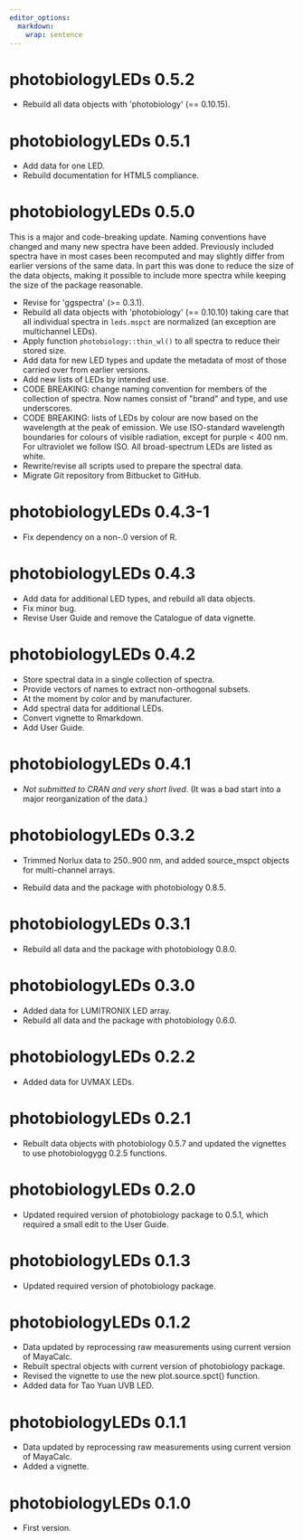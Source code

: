 ```yaml
---
editor_options: 
  markdown: 
    wrap: sentence
---
```


# photobiologyLEDs 0.5.2

-   Rebuild all data objects with 'photobiology' (== 0.10.15).

# photobiologyLEDs 0.5.1

-   Add data for one LED.
-   Rebuild documentation for HTML5 compliance.

# photobiologyLEDs 0.5.0

This is a major and code-breaking update. Naming conventions have changed and
many new spectra have been added. Previously included spectra have in most cases
been recomputed and may slightly differ from earlier versions of the same data.
In part this was done to reduce the size of the data objects, making it possible
to include more spectra while keeping the size of the package reasonable.

-   Revise for 'ggspectra' (\>= 0.3.1).
-   Rebuild all data objects with 'photobiology' (== 0.10.10) taking care that all individual spectra in `leds.mspct` are normalized (an exception are multichannel LEDs).
-   Apply function `photobiology::thin_wl()` to all spectra to reduce their stored size.
-   Add data for new LED types and update the metadata of most of those carried over from earlier versions.
-   Add new lists of LEDs by intended use.
-   CODE BREAKING: change naming convention for members of the collection of spectra. Now names consist of "brand" and type, and use underscores.
-   CODE BREAKING: lists of LEDs by colour are now based on the wavelength at the peak of emission. We use ISO-standard wavelength boundaries for colours of visible radiation, except for purple \< 400 nm. For ultraviolet we follow ISO. All broad-spectrum LEDs are listed as white.
-   Rewrite/revise all scripts used to prepare the spectral data.
-   Migrate Git repository from Bitbucket to GitHub.

# photobiologyLEDs 0.4.3-1

-   Fix dependency on a non-.0 version of R.

# photobiologyLEDs 0.4.3

-   Add data for additional LED types, and rebuild all data objects.
-   Fix minor bug.
-   Revise User Guide and remove the Catalogue of data vignette.

# photobiologyLEDs 0.4.2

-   Store spectral data in a single collection of spectra.
-   Provide vectors of names to extract non-orthogonal subsets.
-   At the moment by color and by manufacturer.
-   Add spectral data for additional LEDs.
-   Convert vignette to Rmarkdown.
-   Add User Guide.

# photobiologyLEDs 0.4.1

-   *Not submitted to CRAN and very short lived*. (It was a bad start into a major reorganization of the data.)

# photobiologyLEDs 0.3.2

-   Trimmed Norlux data to 250..900 nm, and added source_mspct objects for multi-channel arrays.

-   Rebuild data and the package with photobiology 0.8.5.

# photobiologyLEDs 0.3.1

-   Rebuild all data and the package with photobiology 0.8.0.

# photobiologyLEDs 0.3.0

-   Added data for LUMITRONIX LED array.
-   Rebuild all data and the package with photobiology 0.6.0.

# photobiologyLEDs 0.2.2

-   Added data for UVMAX LEDs.

# photobiologyLEDs 0.2.1

-   Rebuilt data objects with photobiology 0.5.7 and updated the vignettes to use photobiologygg 0.2.5 functions.

# photobiologyLEDs 0.2.0

-   Updated required version of photobiology package to 0.5.1, which required a small edit to the User Guide.

# photobiologyLEDs 0.1.3

-   Updated required version of photobiology package.

# photobiologyLEDs 0.1.2

-   Data updated by reprocessing raw measurements using current version of MayaCalc.
-   Rebuilt spectral objects with current version of photobiology package.
-   Revised the vignette to use the new plot.source.spct() function.
-   Added data for Tao Yuan UVB LED.

# photobiologyLEDs 0.1.1

-   Data updated by reprocessing raw measurements using current version of MayaCalc.
-   Added a vignette.

# photobiologyLEDs 0.1.0

-   First version.
